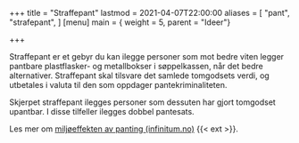 +++
title = "Straffepant"
lastmod = 2021-04-07T22:00:00
aliases = [
    "pant",
    "strafepant",
]
[menu]
main = { weight = 5, parent = "Ideer"}

+++

Straffepant er et gebyr du kan ilegge personer som mot bedre viten legger pantbare plastflasker-
og metallbokser i søppelkassen, når det bedre alternativer. Straffepant skal
tilsvare det samlede tomgodsets verdi, og utbetales i valuta til den som oppdager
pantekriminaliteten.

Skjerpet straffepant ilegges personer som dessuten har gjort tomgodset upantbar. I disse tilfeller
ilegges dobbel pantesats.

Les mer om [miljøeffekten av panting (infinitum.no)](https://infinitum.no/miljoeffekt/)
{{< ext >}}.

